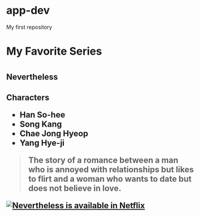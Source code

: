 # app-dev
My first repository
<h1>My Favorite Series<h1>
<h2> Nevertheless<h2>
<strong>Characters</strong>
  <ul>
  <li>Han So-hee</li>
  <li>Song Kang</li>
  <li>Chae Jong Hyeop</li>
  <li>Yang Hye-ji</li>
</ul>

>The story of a romance between a man who is annoyed with relationships but likes to flirt and a woman who wants to date but does not believe in love.

  [![Nevertheless is available in Netflix](/assets/images/nevertheless.jpg "Nevertheless by Jung Seo")](https://encrypted-tbn1.gstatic.com/images?q=tbn:ANd9GcSQZKfkQElQJJBLLKmngUWEmXdSJQX0-h9Uw4xC72PtAGYAmAyF)
